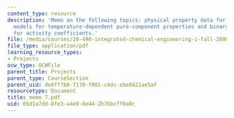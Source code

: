```yaml
---
content_type: resource
description: 'Memo on the following topics: physical property data for lucretex components,
  models for temperature-dependent pure-component properties and binary wilson model
  for activity coefficients.'
file: /media/courses/10-490-integrated-chemical-engineering-i-fall-2006/05d1a7dd8fe3a4e08e442b76bcff0a0c_memo_7.pdf
file_type: application/pdf
learning_resource_types:
- Projects
ocw_type: OCWFile
parent_title: Projects
parent_type: CourseSection
parent_uid: de8ff7b0-7170-f001-c4dc-ebe8421ae5af
resourcetype: Document
title: memo_7.pdf
uid: 05d1a7dd-8fe3-a4e0-8e44-2b76bcff0a0c
---
```

